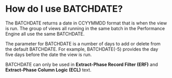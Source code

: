 
# How do I use BATCHDATE? 

The BATCHDATE returns a date in CCYYMMDD format that is when the view is run. The group of views all running in the same batch in the Performance Engine all use the same BATCHDATE.

The parameter for BATCHDATE is a number of days to add or delete from the default BATCHDATE. For example, BATCHDATE\(-5\) provides the day five days before the date the view is run.

BATCHDATE can only be used in **Extract-Phase Record Filter (ERF)** and **Extract-Phase Column Logic (ECL)** text.

